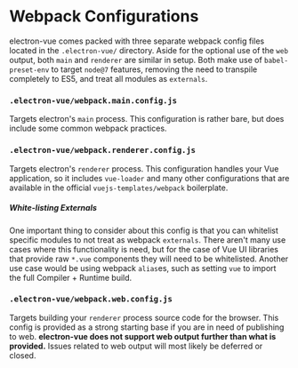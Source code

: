 # Webpack Configurations

electron-vue comes packed with three separate webpack config files located in the `.electron-vue/` directory. Aside for the optional use of the `web` output, both `main` and `renderer` are similar in setup. Both make use of `babel-preset-env` to target `node@7` features, removing the need to transpile completely to ES5, and treat all modules as `externals`.

### `.electron-vue/webpack.main.config.js`

Targets electron's `main` process. This configuration is rather bare, but does include some common webpack practices.

### `.electron-vue/webpack.renderer.config.js`

Targets electron's `renderer` process. This configuration handles your Vue application, so it includes `vue-loader` and many other configurations that are available in the official `vuejs-templates/webpack` boilerplate.

##### White-listing Externals

One important thing to consider about this config is that you can whitelist specific modules to not treat as webpack `externals`. There aren't many use cases where this functionality is need, but for the case of Vue UI libraries that provide raw `*.vue` components they will need to be whitelisted. Another use case would be using webpack `alias`es, such as setting `vue` to import the full Compiler + Runtime build.

### `.electron-vue/webpack.web.config.js`

Targets building your `renderer` process source code for the browser. This config is provided as a strong starting base if you are in need of publishing to web. **electron-vue does not support web output further than what is provided.** Issues related to web output will most likely be deferred or closed.

